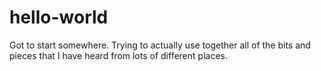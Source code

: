 # hello-world
Got to start somewhere.
Trying to actually use together all of the bits and pieces that I have heard from lots of different places.
